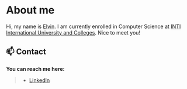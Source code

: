 # About me 
Hi, my name is [Elvin](https://github.com/elvinny-is-coding). I am currently enrolled in Computer Science at [INTI International University and Colleges](https://newinti.edu.my/). Nice to meet you!

## 📫 Contact
**You can reach me here:**
> - [LinkedIn](in/avn-ng-eng-kit)

